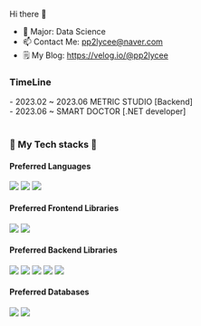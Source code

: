 Hi there 👋

- 🌱 Major: Data Science
- 📫 Contact Me: pp2lycee@naver.com
- 🗒 My Blog: https://velog.io/@pp2lycee

  

<h3>TimeLine</h3>
- 2023.02 ~ 2023.06 METRIC STUDIO [Backend] <br/>
- 2023.06 ~ SMART DOCTOR [.NET developer]

<br/>


  
<br/>
 <div>
 <div><h3>🔧 My Tech stacks 🔧</h3></div>
 <h4>Preferred Languages</h4>
   <img src="https://img.shields.io/badge/Csharp-8A0886?style=for-the-badge&logo=Csharp&logoColor=white"/>
  <img src="https://img.shields.io/badge/TypeScript-3178C6.svg?style=for-the-badge&logo=TypeScript&logoColor=white"/>
  <img src="https://img.shields.io/badge/Python-306998.svg?style=for-the-badge&logo=Python&logoColor=white"/>
  <br/>
 <h4>Preferred Frontend Libraries</h4>
  <img src="https://img.shields.io/badge/React-61DAFB.svg?style=for-the-badge&logo=React&logoColor=white"/>
  <img src="https://img.shields.io/badge/Next.js-000000.svg?style=for-the-badge&logo=Next.js&logoColor=white"/>
  <br/>
 <h4>Preferred Backend Libraries</h4>
   <img src="https://img.shields.io/badge/.NET-8A0886.svg?style=for-the-badge&logo=.NET&logoColor=white"/>
  <img src="https://img.shields.io/badge/Node.js-339933.svg?style=for-the-badge&logo=Node.js&logoColor=white"/>
  <img src="https://img.shields.io/badge/Express-000000.svg?style=for-the-badge&logo=Express&logoColor=white"/>
  <img src="https://img.shields.io/badge/NestJs-000000.svg?style=for-the-badge&logo=NestJs&logoColor=red"/>
  <img src="https://img.shields.io/badge/Django-092E20.svg?style=for-the-badge&logo=Django&logoColor=white"/>
  <br/>
  <h4>Preferred Databases</h4>
  <img src="https://img.shields.io/badge/MsSQL-8CF064.svg?logo=microsoft-sql-server&style=for-the-badge"/>
  <img src="https://img.shields.io/badge/MongoDB-150458.svg?style=for-the-badge&logo=MongoDB&logoColor=white"/>

  <br/>
</div>



